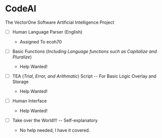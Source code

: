 # CodeAI
The VectorOne Software Artificial Intelligence Project
<br>
- [ ] Human Language Parser (English)
  - Assigned To ecoh70

- [ ] Basic Functions (*Including Language functions such as Capitalize and Pluralize*)
  - Help Wanted!

- [ ] TEA (*Trial, Error, and Arithmatic*) Script -- For Basic Logic Overlay and Storage
  - Help Wanted!

- [ ] Human Interface
  - Help Wanted!

- [ ] Take over the World!!! -- Self-explanatory
  - No help needed, I have it covered.
